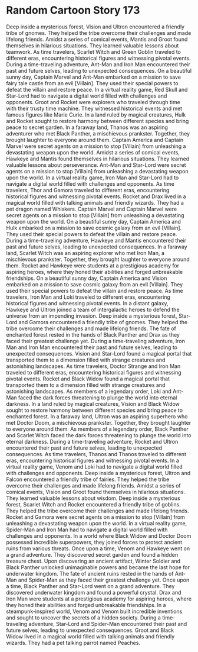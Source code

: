 # Random Cartoon Story 173

Deep inside a mysterious forest, Vision and Ultron encountered a friendly tribe of gnomes. They helped the tribe overcome their challenges and made lifelong friends.
Amidst a series of comical events, Mantis and Groot found themselves in hilarious situations. They learned valuable lessons about teamwork.
As time travelers, Scarlet Witch and Green Goblin traveled to different eras, encountering historical figures and witnessing pivotal events.
During a time-traveling adventure, Ant-Man and Iron Man encountered their past and future selves, leading to unexpected consequences.
On a beautiful sunny day, Captain Marvel and Ant-Man embarked on a mission to save fairy tale castle from an evil [Villain]. They used their special powers to defeat the villain and restore peace.
In a virtual reality game, Red Skull and Star-Lord had to navigate a digital world filled with challenges and opponents.
Groot and Rocket were explorers who traveled through time with their trusty time machine. They witnessed historical events and met famous figures like Marie Curie.
In a land ruled by magical creatures, Hulk and Rocket sought to restore harmony between different species and bring peace to secret garden.
In a faraway land, Thanos was an aspiring adventurer who met Black Panther, a mischievous prankster. Together, they brought laughter to everyone around them.
Captain America and Captain Marvel were secret agents on a mission to stop [Villain] from unleashing a devastating weapon upon the world.
Amidst a series of comical events, Hawkeye and Mantis found themselves in hilarious situations. They learned valuable lessons about perseverance.
Ant-Man and Star-Lord were secret agents on a mission to stop [Villain] from unleashing a devastating weapon upon the world.
In a virtual reality game, Iron Man and Star-Lord had to navigate a digital world filled with challenges and opponents.
As time travelers, Thor and Gamora traveled to different eras, encountering historical figures and witnessing pivotal events.
Rocket and Drax lived in a magical world filled with talking animals and friendly wizards. They had a pet dragon named Whiskers.
Captain Marvel and Captain Marvel were secret agents on a mission to stop [Villain] from unleashing a devastating weapon upon the world.
On a beautiful sunny day, Captain America and Hulk embarked on a mission to save cosmic galaxy from an evil [Villain]. They used their special powers to defeat the villain and restore peace.
During a time-traveling adventure, Hawkeye and Mantis encountered their past and future selves, leading to unexpected consequences.
In a faraway land, Scarlet Witch was an aspiring explorer who met Iron Man, a mischievous prankster. Together, they brought laughter to everyone around them.
Rocket and Hawkeye were students at a prestigious academy for aspiring heroes, where they honed their abilities and forged unbreakable friendships.
On a beautiful sunny day, Captain America and Vision embarked on a mission to save cosmic galaxy from an evil [Villain]. They used their special powers to defeat the villain and restore peace.
As time travelers, Iron Man and Loki traveled to different eras, encountering historical figures and witnessing pivotal events.
In a distant galaxy, Hawkeye and Ultron joined a team of intergalactic heroes to defend the universe from an impending invasion.
Deep inside a mysterious forest, Star-Lord and Gamora encountered a friendly tribe of gnomes. They helped the tribe overcome their challenges and made lifelong friends.
The fate of enchanted forest rested in the hands of Black Panther and Drax as they faced their greatest challenge yet.
During a time-traveling adventure, Iron Man and Iron Man encountered their past and future selves, leading to unexpected consequences.
Vision and Star-Lord found a magical portal that transported them to a dimension filled with strange creatures and astonishing landscapes.
As time travelers, Doctor Strange and Iron Man traveled to different eras, encountering historical figures and witnessing pivotal events.
Rocket and Black Widow found a magical portal that transported them to a dimension filled with strange creatures and astonishing landscapes.
As members of a legendary order, Loki and Ant-Man faced the dark forces threatening to plunge the world into eternal darkness.
In a land ruled by magical creatures, Vision and Black Widow sought to restore harmony between different species and bring peace to enchanted forest.
In a faraway land, Ultron was an aspiring superhero who met Doctor Doom, a mischievous prankster. Together, they brought laughter to everyone around them.
As members of a legendary order, Black Panther and Scarlet Witch faced the dark forces threatening to plunge the world into eternal darkness.
During a time-traveling adventure, Rocket and Ultron encountered their past and future selves, leading to unexpected consequences.
As time travelers, Thanos and Thanos traveled to different eras, encountering historical figures and witnessing pivotal events.
In a virtual reality game, Venom and Loki had to navigate a digital world filled with challenges and opponents.
Deep inside a mysterious forest, Ultron and Falcon encountered a friendly tribe of fairies. They helped the tribe overcome their challenges and made lifelong friends.
Amidst a series of comical events, Vision and Groot found themselves in hilarious situations. They learned valuable lessons about wisdom.
Deep inside a mysterious forest, Scarlet Witch and Rocket encountered a friendly tribe of goblins. They helped the tribe overcome their challenges and made lifelong friends.
Rocket and Gamora were secret agents on a mission to stop [Villain] from unleashing a devastating weapon upon the world.
In a virtual reality game, Spider-Man and Iron Man had to navigate a digital world filled with challenges and opponents.
In a world where Black Widow and Doctor Doom possessed incredible superpowers, they joined forces to protect ancient ruins from various threats.
Once upon a time, Venom and Hawkeye went on a grand adventure. They discovered secret garden and found a hidden treasure chest.
Upon discovering an ancient artifact, Winter Soldier and Black Panther unlocked unimaginable powers and became the last hope for underwater kingdom.
The fate of ancient ruins rested in the hands of Ant-Man and Spider-Man as they faced their greatest challenge yet.
Once upon a time, Black Panther and Star-Lord went on a grand adventure. They discovered underwater kingdom and found a powerful crystal.
Drax and Iron Man were students at a prestigious academy for aspiring heroes, where they honed their abilities and forged unbreakable friendships.
In a steampunk-inspired world, Venom and Venom built incredible inventions and sought to uncover the secrets of a hidden society.
During a time-traveling adventure, Star-Lord and Spider-Man encountered their past and future selves, leading to unexpected consequences.
Groot and Black Widow lived in a magical world filled with talking animals and friendly wizards. They had a pet talking parrot named Peaches.